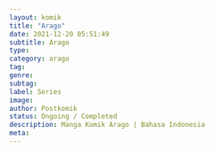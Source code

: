 ```yaml
---
layout: komik
title: "Arago"
date: 2021-12-20 05:51:49
subtitle: Arago
type: 
category: arago
tag: 
genre: 
subtag: 
label: Series
image: 
author: Postkomik
status: Ongoing / Completed
description: Manga Komik Arago | Bahasa Indonesia
meta: 
---
```

